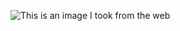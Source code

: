 ![This is an image I took from the web](https://github.com/gshimeon/markdown-portfolio/_includes/Butterflies.png)
